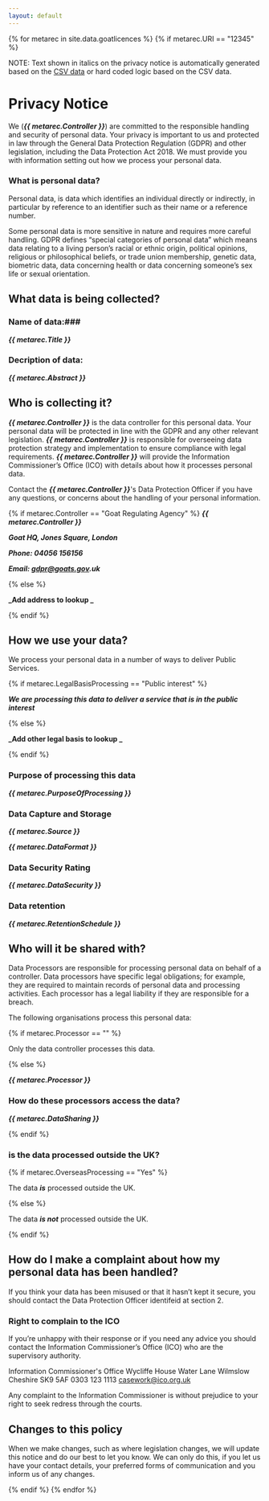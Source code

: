 ```yaml
---
layout: default
---
```


{% for metarec in site.data.goatlicences %}
{% if metarec.URI == "12345" %}


NOTE: Text shown in italics on the privacy notice is automatically generated based on the [CSV data](https://github.com/andjnewman/PrivacyNoticeExperiment/blob/master/_data/goatlicences.csv) or hard coded logic based on the CSV data.

# Privacy Notice

We (**_{{ metarec.Controller }}_**) are committed to the responsible handling and security of personal data.  Your privacy is important to us and protected in law through the General Data Protection Regulation (GDPR) and other legislation, including the Data Protection Act 2018.  We must provide you with information setting out how we process your personal data.

### What is personal data?
Personal data, is data which identifies an individual directly or indirectly, in particular by reference to an identifier such as their name or a reference number.

Some personal data is more sensitive in nature and requires more careful handling.  GDPR defines “special categories of personal data” which means data relating to a living person’s racial or ethnic origin, political opinions, religious or philosophical beliefs, or trade union membership, genetic data, biometric data, data concerning health or data concerning someone’s sex life or sexual orientation.

## What data is being collected?

### Name of data:###

**_{{ metarec.Title }}_**

### Decription of data:

**_{{ metarec.Abstract }}_**

## Who is collecting it?

**_{{ metarec.Controller }}_** is the data controller for this personal data. Your personal data will be protected in line with the GDPR and any other relevant legislation.  **_{{ metarec.Controller }}_** is responsible for overseeing data protection strategy and implementation to ensure compliance with legal requirements.  **_{{ metarec.Controller }}_** will provide the Information Commissioner’s Office (ICO) with details about how it processes personal data.

Contact the **_{{ metarec.Controller }}_**'s Data Protection Officer if you have any questions, or concerns about the handling of your personal information.


{% if metarec.Controller == "Goat Regulating Agency" %}
   **_{{ metarec.Controller }}_**
   
   **_Goat HQ, Jones Square, London_**
   
   **_Phone: 04056 156156_**
   
   **_Email: gdpr@goats.gov.uk_**
    
{% else %}

   **_Add address to lookup _**

{% endif %}

## How we use your data?
We process your personal data in a number of ways to deliver Public Services.

{% if metarec.LegalBasisProcessing == "Public interest" %}
   
   **_We are processing this data to deliver a service that is in the public interest_**
    
{% else %}

   **_Add other legal basis to lookup _**

{% endif %}

### Purpose of processing this data

**_{{ metarec.PurposeOfProcessing }}_**

### Data Capture and Storage

**_{{ metarec.Source }}_**

**_{{ metarec.DataFormat }}_**

### Data Security Rating

**_{{ metarec.DataSecurity }}_**

### Data retention

**_{{ metarec.RetentionSchedule }}_**

## Who will it be shared with?

Data Processors are responsible for processing personal data on behalf of a controller. Data processors have specific legal obligations; for example, they are required to maintain records of personal data and processing activities. Each processor has a legal liability if they are responsible for a breach.

The following organisations process this personal data:

{% if metarec.Processor == "" %}

Only the data controller processes this data.

{% else %}

**_{{ metarec.Processor }}_**

### How do these processors access the data?

**_{{ metarec.DataSharing }}_**

{% endif %}

### is the data processed outside the UK?

{% if metarec.OverseasProcessing == "Yes" %}

The data **_is_** processed outside the UK.   
    
{% else %}

The data **_is not_** processed outside the UK.   

{% endif %}



<!--

How is it collected?
Why is it being collected?
How will it be used?
What will be the effect of this on the individuals concerned?
Is the intended use likely to cause individuals to object or complain?
And as per the GDPR it must include the following points for clarification:
Purposes and legal basis of processing
Recipients of data
Retention period or criteria (summarise and put in the link to the processes – Stephen)
Right to request rectification
The data subject shall have the right to obtain from the controller without undue delay the rectification of inaccurate personal data concerning him or her. Taking into account the purposes of the processing, the data subject shall have the right to have incomplete
personal data completed, including by means of providing a supplementary statement
Right to request we no longer process your personal data
Source of Data (Supply from a third party)

Consequences of failure to supply data

-->

## How do I make a complaint about how my personal data has been handled?
If you think your data has been misused or that it hasn’t kept it secure, you should contact the Data Protection Officer identifeid at section 2.

### Right to complain to the ICO

If you’re unhappy with their response or if you need any advice you should contact the Information Commissioner’s Office (ICO) who are the supervisory authority.

Information Commissioner's Office
Wycliffe House
Water Lane
Wilmslow
Cheshire
SK9 5AF
0303 123 1113
casework@ico.org.uk

Any complaint to the Information Commissioner is without prejudice to your right to seek redress through the courts. 

## Changes to this policy

When we make changes, such as where legislation changes, we will update this notice and do our best to let you know.  We can only do this, if you let us have your contact details, your preferred forms of communication and you inform us of any changes.

{% endif %}
{% endfor %}
